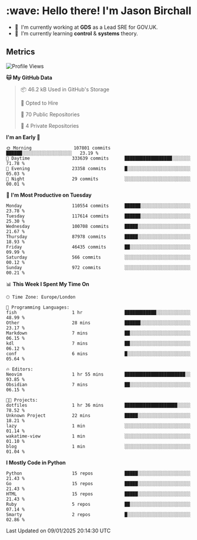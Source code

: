 <h1 align="left" id="jason-title">:wave: Hello there! I'm Jason Birchall</h1>

- :office: &nbsp;I'm currently working at **GDS** as a Lead SRE for GOV.UK.
- :seedling: &nbsp;I’m currently learning **control** & **systems** theory.

<h2>Metrics</h2>

<!--START_SECTION:waka-->
![Profile Views](http://img.shields.io/badge/Profile%20Views-6-blue)

**🐱 My GitHub Data** 

> 📦 46.2 kB Used in GitHub's Storage 
 > 
> 💼 Opted to Hire
 > 
> 📜 70 Public Repositories 
 > 
> 🔑 4 Private Repositories 
 > 
**I'm an Early 🐤** 

```text
🌞 Morning                107801 commits      ██████░░░░░░░░░░░░░░░░░░░   23.19 % 
🌆 Daytime                333639 commits      ██████████████████░░░░░░░   71.78 % 
🌃 Evening                23358 commits       █░░░░░░░░░░░░░░░░░░░░░░░░   05.03 % 
🌙 Night                  29 commits          ░░░░░░░░░░░░░░░░░░░░░░░░░   00.01 % 
```
📅 **I'm Most Productive on Tuesday** 

```text
Monday                   110554 commits      ██████░░░░░░░░░░░░░░░░░░░   23.78 % 
Tuesday                  117614 commits      ██████░░░░░░░░░░░░░░░░░░░   25.30 % 
Wednesday                100708 commits      █████░░░░░░░░░░░░░░░░░░░░   21.67 % 
Thursday                 87978 commits       █████░░░░░░░░░░░░░░░░░░░░   18.93 % 
Friday                   46435 commits       ██░░░░░░░░░░░░░░░░░░░░░░░   09.99 % 
Saturday                 566 commits         ░░░░░░░░░░░░░░░░░░░░░░░░░   00.12 % 
Sunday                   972 commits         ░░░░░░░░░░░░░░░░░░░░░░░░░   00.21 % 
```


📊 **This Week I Spent My Time On** 

```text
🕑︎ Time Zone: Europe/London

💬 Programming Languages: 
fish                     1 hr                ████████████░░░░░░░░░░░░░   48.99 % 
Other                    28 mins             ██████░░░░░░░░░░░░░░░░░░░   23.17 % 
Markdown                 7 mins              ██░░░░░░░░░░░░░░░░░░░░░░░   06.15 % 
kdl                      7 mins              ██░░░░░░░░░░░░░░░░░░░░░░░   06.12 % 
conf                     6 mins              █░░░░░░░░░░░░░░░░░░░░░░░░   05.64 % 

🔥 Editors: 
Neovim                   1 hr 55 mins        ███████████████████████░░   93.85 % 
Obsidian                 7 mins              ██░░░░░░░░░░░░░░░░░░░░░░░   06.15 % 

🐱‍💻 Projects: 
dotfiles                 1 hr 36 mins        ████████████████████░░░░░   78.52 % 
Unknown Project          22 mins             █████░░░░░░░░░░░░░░░░░░░░   18.21 % 
lazy                     1 min               ░░░░░░░░░░░░░░░░░░░░░░░░░   01.14 % 
wakatime-view            1 min               ░░░░░░░░░░░░░░░░░░░░░░░░░   01.10 % 
blog                     1 min               ░░░░░░░░░░░░░░░░░░░░░░░░░   01.04 % 
```

**I Mostly Code in Python** 

```text
Python                   15 repos            █████░░░░░░░░░░░░░░░░░░░░   21.43 % 
Go                       15 repos            █████░░░░░░░░░░░░░░░░░░░░   21.43 % 
HTML                     15 repos            █████░░░░░░░░░░░░░░░░░░░░   21.43 % 
Ruby                     5 repos             ██░░░░░░░░░░░░░░░░░░░░░░░   07.14 % 
Smarty                   2 repos             █░░░░░░░░░░░░░░░░░░░░░░░░   02.86 % 
```




 Last Updated on 09/01/2025 20:14:30 UTC
<!--END_SECTION:waka-->

<!-- links -->

[issues page]: https://github.com/jasonBirchall/jasonBirchall/issues "jasonBirchall/issues"
